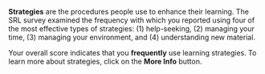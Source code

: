 **Strategies** are the procedures people use to enhance their learning. The SRL survey examined the frequency with which you reported using four of the most effective types of strategies: (1) help-seeking, (2) managing your time, (3) managing your environment, and (4) understanding new material. 

Your overall score indicates that you **frequently** use learning strategies. To learn more about strategies, click on the **More Info** button.
